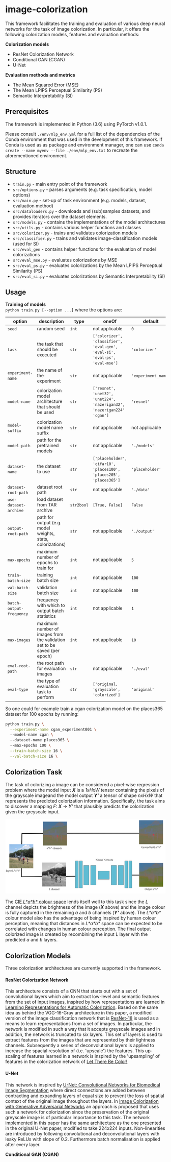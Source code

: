 # image-colorization

This framework facilitates the training and evaluation of various deep neural networks for the task of image colorization.
In particular, it offers the following colorization models, features and evaluation methods:

<b>Colorization models</b>
- ResNet Colorization Network
- Conditional GAN (CGAN)
- U-Net

<b>Evaluation methods and metrics</b>
- The Mean Squared Error (MSE)
- The Mean LPIPS Perceptual Similarity (PS)
- Semantic Interpretability (SI)

## Prerequisites
The framework is implemented in Python (3.6) using PyTorch v1.0.1.  

Please consult `./env/mlp_env.yml` for a full list of the dependencies of the Conda environment that was used in the development of this framework. 
If Conda is used as as package and environment manager, one can use 
 `conda create --name myenv --file ./env/mlp_env.txt` to recreate the aforementioned environment. 
 
## Structure

- `train.py` - main entry point of the framework
- `src/options.py` - parses arguments (e.g. task specification, model options) 
- `src/main.py` -  set-up of task environment (e.g. models, dataset, evaluation method)
- `src/dataloaders.py` - downloads and (sub)samples datasets, and provides iterators over the dataset elements.
- `src/models.py` - contains the implementations of the model architectures
- `src/utils.py` - contains various helper functions and classes
- `src/colorizer.py` - trains and validates colorization models
- `src/classifier.py` - trains and validates image-classification models (used for SI)
- `src/eval_gen` - contains helper functions for the evaluation of model colorizations
- `src/eval_mse.py` - evaluates colorizations by MSE
- `src/eval_ps.py` - evaluates colorizations by the Mean LPIPS Perceptual Similarity (PS)
- `src/eval_si.py` - evaluates colorizations by Semantic Interpretability (SI)

## Usage

<b>Training of models</b> \
`python train.py [--option ...]` where the options are:

 option | description | type | oneOf | default 
--------|-------------|-------|-------|---------
 `seed` | random seed | `int` | not applicable | `0` 
 `task` | the task that should be executed | `str` |  `['colorizer', 'classifier', 'eval-gen', 'eval-si', 'eval-ps', 'eval-mse']` | `'colorizer'` 
 `experiment-name` | the name of the experiment | `str` |  not applicable| `'experiment_name'`  
 `model-name` | colorization model architecture that should be used | `str` | `['resnet', 'unet32', 'unet224', 'nazerigan32', 'nazerigan224' 'cgan']` | `'resnet'`
`model-suffix` | colorization model name suffix | `str`  | not applicable  | not applicable 
`model-path` | path for the pretrained models | `str` | not applicable | `'./models'`
`dataset-name` | the dataset to use | `str` | `['placeholder', 'cifar10', 'places100', 'places205', 'places365']` | `'placeholder'`
`dataset-root-path` | dataset root path | `str` | not applicable | `'./data'`
`use-dataset-archive` | load dataset from TAR archive | `str2bool` | `[True, False]` | `False`
`output-root-path` | path for output (e.g. model  weights, stats, colorizations) | `str` | not applicable | `'./output'`
`max-epochs` | maximum number of epochs to train for | `int` | not applicable | `5`
`train-batch-size` | training batch size | `int` | not applicable | `100`
`val-batch-size` | validation batch size | `int` | not applicable | `100`
`batch-output-frequency` | frequency with which to output batch statistics | `int` | not applicable | `1`
`max-images` | maximum number of images from the validation set to be saved (per epoch) | `int` | not applicable | `10`
`eval-root-path` | the root path for evaluation images | `str` | not applicable | `'./eval'`
`eval-type` | the type of evaluation task to perform | `str` | `['original, 'grayscale', 'colorized']` | `'original'`

So one could for example train a cgan colorization model on the places365 dataset for 100 epochs by running:
```bash
python train.py \
  --experiment-name cgan_experiment001 \  
  --model-name cgan \        
  --dataset-name places365 \ 
  --max-epochs 100 \
  --train-batch-size 16 \
  --val-batch-size 16 \
```

## Colorization Task
The task of colorizing a image can be considered a pixel-wise regression problem where the model input _<b>X</b>_ is a _1xHxW_ tensor containing the pixels of the grayscale imageand the model output _<b>Y'</b>_ a tensor of shape _nxHxW_ that represents the predicted colorization information. 
Specifically, the task aims to discover a mapping _F: <b>X</b> &rarr; <b>Y</b>'_ that plausibly predicts the colorization given the greyscale input.

<img src="/media/ImgPipeline.png"/>

The [CIE _L\*a\*b\*_ colour space](https://en.wikipedia.org/wiki/CIELAB_color_space) lends itself well to this task since the _L_ channel depicts the brightness of the image (_<b>X</b>_ above) and the image colour is fully captured in the remaining _a_ and _b_ channels (_<b>Y'</b>_ above). The _L\*a\*b\*_ colour model also has the advantage of being inspired by human colour perception, meaning that distances in _L\*a\*b\*_
space can be expected to be correlated with changes in human colour perception. The final output colorized image is
created by recombining the input L layer with the predicted _a_ and _b_ layers.

## Colorization Models
Three colorization architectures are currently supported in the framework.

#### ResNet Colorization Network

This architecture consists of a CNN that starts out with a set of convolutional layers which aim to extract low-level and semantic features from the set of input images, inspired by how representations are learned in [Learning Representations for Automatic Colorization](https://arxiv.org/abs/1603.06668?utm_source=top.caibaojian.com/92010).
Based on the same idea as behind the VGG-16-Gray architecture in this paper, a modified version of the image classification network that is [ResNet-18](https://arxiv.org/abs/1512.03385) is used as a means to learn representations from a set of images. In particular, the network is modified in such a way that it accepts greyscale images and in addition, the network is truncated to six layers.
This set of layers is used to extract features from the images that are represented by their lightness channels. Subsequently a series of deconvolutional layers is applied to increase the spacial resolution of (i.e. 'upscale') the features. This up-scaling of features learned in a network is inspired by the 'upsampling' of features in the colorization network of [Let There Be Color!](http://iizuka.cs.tsukuba.ac.jp/projects/colorization/en/)

#### U-Net
This network is inspired by [U-Net: Convolutional Networks for Biomedical Image Segmentation](https://arxiv.org/abs/1505.04597) where direct connections are added between contracting and expanding layers of equal size to prevent the loss of spatial context of the original image throughout the layers.
In [Image Colorization with Generative Adversarial Networks](https://arxiv.org/abs/1803.05400) an approach is proposed that uses such a network for colorization since the preservation of the original greyscale image is of particular importance to this task. 
The network implemented in this paper has the same architecture as the one presented in the original U-Net paper, modified to take 224x224 inputs. 
Non-linearities are introduced by following convolutional and deconvolutional layers with leaky ReLUs with slope of 0.2. Furthermore batch normalisation is applied after every layer.

<b>Conditional GAN (CGAN)</b>
